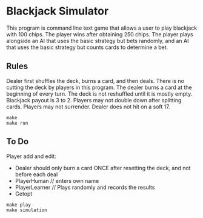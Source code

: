 # Blackjack Simulator

This program is command line text game that allows a user to play blackjack
with 100 chips. The player wins after obtaining 250 chips. The player
plays alongside an AI that uses the basic strategy but bets randomly, 
and an AI that uses the basic strategy but counts cards to determine a bet.

## Rules

Dealer first shuffles the deck, burns a card, and then deals. There is no cutting
the deck by players in this program. The dealer burns a card at the beginning of 
every turn. The deck is not reshuffled until it is mostly 
empty. Blackjack payout is 3 to 2. Players may not double down after splitting cards.
Players may not surrender. Dealer does not hit on a soft 17.

```
make
make run
```

## To Do

Player add and edit:
- Dealer should only burn a card ONCE after resetting the deck, and not before each deal
- PlayerHuman // enters own name
- PlayerLearner // Plays randomly and records the results
- Getopt

```
make play
make simulation
```